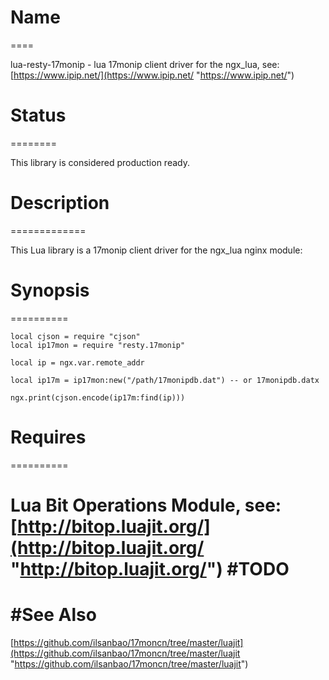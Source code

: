 # Name
====

lua-resty-17monip - lua 17monip client driver for the ngx_lua, see:[https://www.ipip.net/](https://www.ipip.net/ "https://www.ipip.net/")
# Status
========

This library is considered production ready.
# Description
=============

This Lua library is a 17monip client driver for the ngx_lua nginx module:
# Synopsis
==========

```
local cjson = require "cjson"
local ip17mon = require "resty.17monip"

local ip = ngx.var.remote_addr

local ip17m = ip17mon:new("/path/17monipdb.dat") -- or 17monipdb.datx

ngx.print(cjson.encode(ip17m:find(ip)))
```
# Requires
==========

Lua Bit Operations Module, see:[http://bitop.luajit.org/](http://bitop.luajit.org/ "http://bitop.luajit.org/")
#TODO
=====

#See Also
=========
[https://github.com/ilsanbao/17moncn/tree/master/luajit](https://github.com/ilsanbao/17moncn/tree/master/luajit "https://github.com/ilsanbao/17moncn/tree/master/luajit")